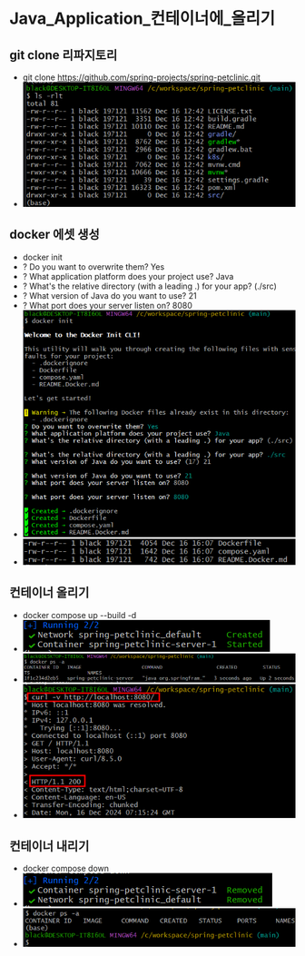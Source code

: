 #  Java_Application_컨테이너에_올리기

## git clone 리파지토리

- git clone https://github.com/spring-projects/spring-petclinic.git
- ![img.png](../../images/img.png)

## docker 에셋 생성

- docker init
- ? Do you want to overwrite them? Yes
- ? What application platform does your project use? Java
- ? What's the relative directory (with a leading .) for your app? (./src)
- ? What version of Java do you want to use? 21
- ? What port does your server listen on? 8080
- ![img_1.png](../../images/img_1.png)
- ![img_2.png](../../images/img_2.png)

## 컨테이너 올리기

- docker compose up --build -d
- ![img_9.png](../../images/img_9.png)
- ![img_11.png](../../images/img_11.png)
- ![img_6.png](../../images/img_6.png)

## 컨테이너 내리기

- docker compose down
- ![img_8.png](../../images/img_8.png)
- ![img_10.png](../../images/img_10.png)